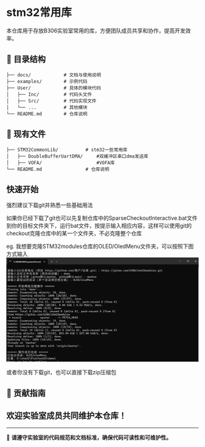 # stm32常用库

本仓库用于存放B306实验室常用的库，方便团队成员共享和协作，提高开发效率。

## 📂 目录结构
```
├── docs/            # 文档与使用说明
├── examples/        # 示例代码
├── User/            # 具体的模块代码
│   ├── Inc/         # 代码头文件
│   ├── Src/         # 代码实现文件
│   └── ...          # 其他模块
└── README.md        # 仓库说明
```

## 🚀 现有文件

```
├── STM32CommonLib/          # stm32一些常用库                  
│   ├── DoubleBufferUartDMA/     #双缓冲区串口dma发送库
│   ├── VOFA/                    #VOFA库
└── README.md                # 仓库说明
```

## 快速开始

强烈建议下载git并熟悉一些基础用法

如果你已经下载了git也可以先复制仓库中的SparseCheckoutInteractive.bat文件到你的目标文件夹下，运行bat文件，按提示输入相应内容，这样可以使用git的checkout克隆仓库中的某一个文件夹，不必克隆整个仓库

eg. 我想要克隆STM32modules仓库的OLED/OledMenu文件夹，可以按照下图方式输入
![输入图片说明](%E5%B1%8F%E5%B9%95%E6%88%AA%E5%9B%BE%202025-03-24%20131102.png)

或者你没有下载git，也可以直接下载zip压缩包


## 📜 贡献指南
欢迎实验室成员共同维护本仓库！
---



---
📌 **请遵守实验室的代码规范和文档标准，确保代码可读性和可维护性。**
